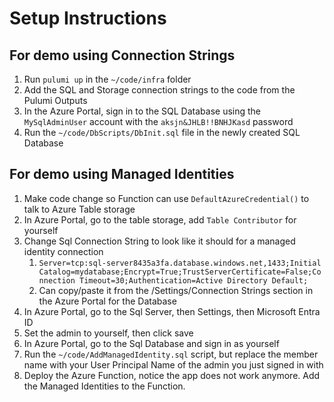 # Setup Instructions

## For demo using Connection Strings

1. Run `pulumi up` in the `~/code/infra` folder
1. Add the SQL and Storage connection strings to the code from the Pulumi Outputs
1. In the Azure Portal, sign in to the SQL Database using the `MySqlAdminUser` account with the `aksjn&JHLB!!BNHJKasd` password
1. Run the `~/code/DbScripts/DbInit.sql` file in the newly created SQL Database

## For demo using Managed Identities

1. Make code change so Function can use `DefaultAzureCredential()` to talk to Azure Table storage
1. In Azure Portal, go to the table storage, add `Table Contributor` for yourself
1. Change Sql Connection String to look like it should for a managed identity connection
   1. `Server=tcp:sql-server8435a3fa.database.windows.net,1433;Initial Catalog=mydatabase;Encrypt=True;TrustServerCertificate=False;Connection Timeout=30;Authentication=Active Directory Default;`
   1. Can copy/paste it from the /Settings/Connection Strings section in the Azure Portal for the Database
1. In Azure Portal, go to the Sql Server, then Settings, then Microsoft Entra ID
1. Set the admin to yourself, then click save
1. In Azure Portal, go to the Sql Database and sign in as yourself
1. Run the `~/code/AddManagedIdentity.sql` script, but replace the member name with your User Principal Name of the admin you just signed in with
1. Deploy the Azure Function, notice the app does not work anymore. Add the Managed Identities to the Function.
